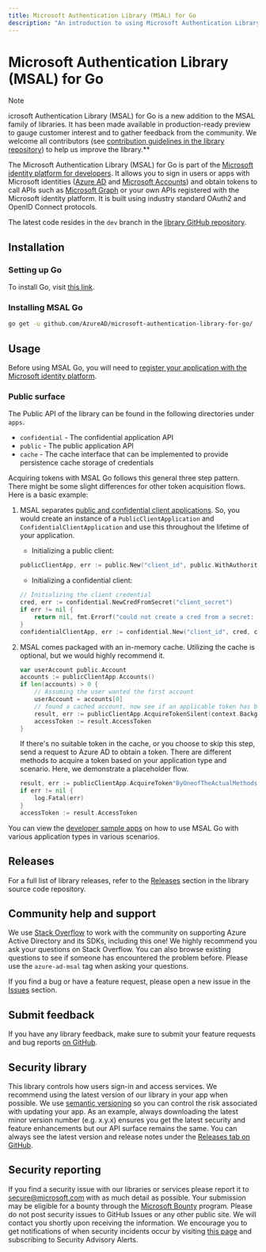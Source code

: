 ```yaml
---
title: Microsoft Authentication Library (MSAL) for Go
description: "An introduction to using Microsoft Authentication Library (MSAL) for Go."
---
```


# Microsoft Authentication Library (MSAL) for Go

>[!NOTE]
> icrosoft Authentication Library (MSAL) for Go is a new addition to the MSAL family of libraries. It has been made available in production-ready preview to gauge customer interest and to gather feedback from the community. We welcome all contributors (see [contribution guidelines in the library repository](https://github.com/AzureAD/microsoft-authentication-library-for-go/blob/dev/CONTRIBUTING.md)) to help us improve the library.**

The Microsoft Authentication Library (MSAL) for Go is part of the [Microsoft identity platform for developers](https://aka.ms/aaddevv2). It allows you to sign in users or apps with Microsoft identities ([Azure AD](https://azure.microsoft.com/services/active-directory/) and [Microsoft Accounts](https://account.microsoft.com)) and obtain tokens to call APIs such as [Microsoft Graph](https://graph.microsoft.io/) or your own APIs registered with the Microsoft identity platform. It is built using industry standard OAuth2 and OpenID Connect protocols.

The latest code resides in the `dev` branch in the [library GitHub repository](https://github.com/AzureAD/microsoft-authentication-library-for-go).

## Installation

### Setting up Go

To install Go, visit [this link](https://golang.org/dl/).

### Installing MSAL Go

```bash
go get -u github.com/AzureAD/microsoft-authentication-library-for-go/
```

## Usage

Before using MSAL Go, you will need to [register your application with the Microsoft identity platform](/azure/active-directory/develop/quickstart-v2-register-an-app).

### Public surface

The Public API of the library can be found in the following directories under `apps`.

- `confidential` - The confidential application API
- `public` - The public application API
- `cache` - The cache interface that can be implemented to provide persistence cache storage of credentials

Acquiring tokens with MSAL Go follows this general three step pattern. There might be some slight differences for other token acquisition flows. Here is a basic example:

1. MSAL separates [public and confidential client applications](https://tools.ietf.org/html/rfc6749#section-2.1). So, you would create an instance of a `PublicClientApplication` and `ConfidentialClientApplication` and use this throughout the lifetime of your application.

   - Initializing a public client:

    ```go
    publicClientApp, err := public.New("client_id", public.WithAuthority("https://login.microsoftonline.com/Enter_The_Tenant_Name_Here"))
    ```

   - Initializing a confidential client:

    ```go
    // Initializing the client credential
    cred, err := confidential.NewCredFromSecret("client_secret")
    if err != nil {
        return nil, fmt.Errorf("could not create a cred from a secret: %w", err)
    }
    confidentialClientApp, err := confidential.New("client_id", cred, confidential.WithAuthority("https://login.microsoftonline.com/Enter_The_Tenant_Name_Here"))
    ```

1. MSAL comes packaged with an in-memory cache. Utilizing the cache is optional, but we would highly recommend it.

    ```go
    var userAccount public.Account
    accounts := publicClientApp.Accounts()
    if len(accounts) > 0 {
        // Assuming the user wanted the first account
        userAccount = accounts[0]
        // found a cached account, now see if an applicable token has been cached
        result, err := publicClientApp.AcquireTokenSilent(context.Background(), []string{"your_scope"}, public.WithSilentAccount(userAccount))
        accessToken := result.AccessToken
    }
    ```

    If there's no suitable token in the cache, or you choose to skip this step, send a request to Azure AD to obtain a token. There are different methods to acquire a token based on your application type and scenario. Here, we demonstrate a placeholder flow.

    ```go
    result, err := publicClientApp.AcquireToken"ByOneofTheActualMethods"([]string{"your_scope"}, ...(other parameters depending on the function))
    if err != nil {
        log.Fatal(err)
    }
    accessToken := result.AccessToken
    ```

You can view the [developer sample apps](https://github.com/AzureAD/microsoft-authentication-library-for-go/tree/dev/apps/tests/devapps) on how to use MSAL Go with various application types in various scenarios.

## Releases

For a full list of library releases, refer to the [Releases](https://github.com/AzureAD/microsoft-authentication-library-for-go/releases) section in the library source code repository.

## Community help and support

We use [Stack Overflow](https://stackoverflow.com/questions/tagged/azure-ad-msal) to work with the community on supporting Azure Active Directory and its SDKs, including this one! We highly recommend you ask your questions on Stack Overflow. You can also browse existing questions to see if someone has encountered the problem before. Please use the `azure-ad-msal` tag when asking your questions.

If you find a bug or have a feature request, please open a new issue in the [Issues](https://github.com/AzureAD/microsoft-authentication-library-for-go/issues) section.

## Submit feedback

If you have any library feedback, make sure to submit your feature requests and bug reports [on GitHub](https://github.com/AzureAD/microsoft-authentication-library-for-go/issues).

## Security library

This library controls how users sign-in and access services. We recommend using the latest version of our library in your app when possible. We use [semantic versioning](http://semver.org/) so you can control the risk associated with updating your app. As an example, always downloading the latest minor version number (e.g. x.y.x) ensures you get the latest security and feature enhancements but our API surface remains the same. You can always see the latest version and release notes under the [Releases tab on GitHub](https://github.com/AzureAD/microsoft-authentication-library-for-go/releases).

## Security reporting

If you find a security issue with our libraries or services please report it to [secure@microsoft.com](mailto:secure@microsoft.com) with as much detail as possible. Your submission may be eligible for a bounty through the [Microsoft Bounty](https://aka.ms/bugbounty) program. Please do not post security issues to GitHub Issues or any other public site. We will contact you shortly upon receiving the information. We encourage you to get notifications of when security incidents occur by visiting [this page](https://www.microsoft.com/msrc/technical-security-notifications) and subscribing to Security Advisory Alerts.
